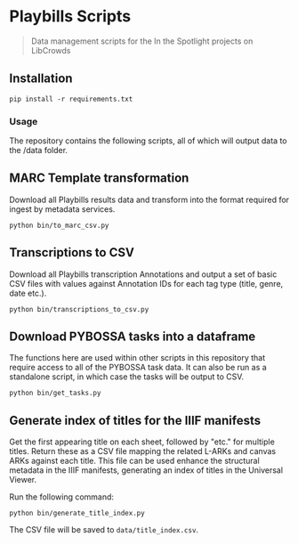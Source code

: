 # Playbills Scripts

> Data management scripts for the In the Spotlight projects on LibCrowds

## Installation

```
pip install -r requirements.txt
```

### Usage

The repository contains the following scripts, all of which will output data
to the /data folder.

## MARC Template transformation

Download all Playbills results data and transform into the format required
for ingest by metadata services.

```
python bin/to_marc_csv.py
```

## Transcriptions to CSV

Download all Playbills transcription Annotations and output a set of basic
CSV files with values against Annotation IDs for each tag type
(title, genre, date etc.).

```
python bin/transcriptions_to_csv.py
```

## Download PYBOSSA tasks into a dataframe

The functions here are used within other scripts in this repository that
require access to all of the PYBOSSA task data. It can also be run as a
standalone script, in which case the tasks will be output to CSV.

```
python bin/get_tasks.py
```

## Generate index of titles for the IIIF manifests

Get the first appearing title on each sheet, followed by "etc." for
multiple titles. Return these as a CSV file mapping the related L-ARKs and
canvas ARKs against each title. This file can be used enhance the structural
metadata in the IIIF manifests, generating an index of titles in the Universal
Viewer.

Run the following command:

```
python bin/generate_title_index.py
```

The CSV file will be saved to `data/title_index.csv`.
